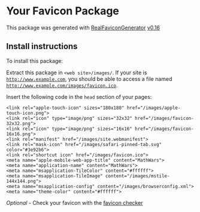 # Your Favicon Package

This package was generated with [RealFaviconGenerator](https://realfavicongenerator.net/) [v0.16](https://realfavicongenerator.net/change_log#v0.16)

## Install instructions

To install this package:

Extract this package in <code>&lt;web site&gt;/images/</code>. If your site is <code>http://www.example.com</code>, you should be able to access a file named <code>http://www.example.com/images/favicon.ico</code>.

Insert the following code in the `head` section of your pages:

    <link rel="apple-touch-icon" sizes="180x180" href="/images/apple-touch-icon.png">
    <link rel="icon" type="image/png" sizes="32x32" href="/images/favicon-32x32.png">
    <link rel="icon" type="image/png" sizes="16x16" href="/images/favicon-16x16.png">
    <link rel="manifest" href="/images/site.webmanifest">
    <link rel="mask-icon" href="/images/safari-pinned-tab.svg" color="#3e92b6">
    <link rel="shortcut icon" href="/images/favicon.ico">
    <meta name="apple-mobile-web-app-title" content="MathWars">
    <meta name="application-name" content="MathWars">
    <meta name="msapplication-TileColor" content="#ffffff">
    <meta name="msapplication-TileImage" content="/images/mstile-144x144.png">
    <meta name="msapplication-config" content="/images/browserconfig.xml">
    <meta name="theme-color" content="#ffffff">

*Optional* - Check your favicon with the [favicon checker](https://realfavicongenerator.net/favicon_checker)